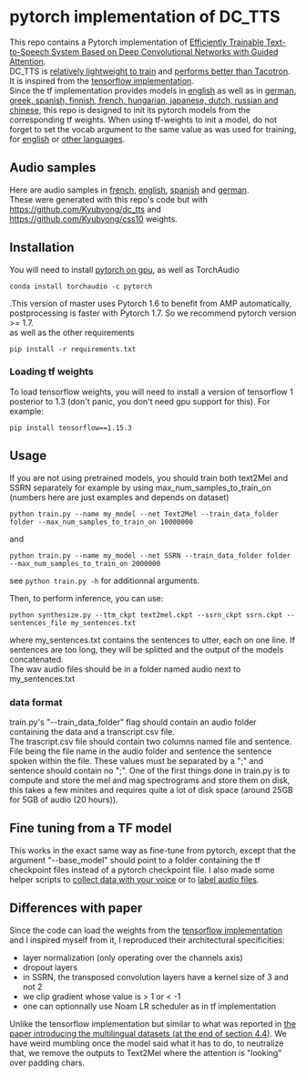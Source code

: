 # pytorch implementation of DC_TTS 
This repo contains a Pytorch implementation of [Efficiently Trainable Text-to-Speech System Based on Deep Convolutional Networks with Guided Attention](http://arxiv.org/abs/1710.08969).  
DC_TTS is [relatively lightweight to train](http://arxiv.org/abs/1710.08969) and [performs better than Tacotron](http://arxiv.org/abs/1903.11269).  
It is inspired from the [tensorflow implementation](https://github.com/Kyubyong/dc_tts).  
Since the tf implementation provides models in [english](https://github.com/Kyubyong/dc_tts) as well as in [german, greek, spanish, finnish, french, hungarian, japanese, dutch, russian and chinese](https://github.com/Kyubyong/css10), this repo is designed to init its pytorch models from the corresponding tf weights.
When using tf-weights to init a model, do not forget to set the vocab argument to the same value as was used for training, for [english](https://github.com/Kyubyong/dc_tts/blob/master/hyperparams.py) or [other languages](https://github.com/Kyubyong/css10/blob/master/dc_tts/hyperparams.py).  

## Audio samples
Here are audio samples in [french](https://soundcloud.com/user-1954917/french), [english](https://soundcloud.com/user-1954917/sets/english), [spanish](https://soundcloud.com/user-1954917/sets/spanish) and [german](https://soundcloud.com/user-1954917/sets/german).  
These were generated with this repo's code but with https://github.com/Kyubyong/dc_tts and https://github.com/Kyubyong/css10 weights.  

## Installation
You will need to install [pytorch on gpu](https://pytorch.org/get-started/locally/), as well as TorchAudio
```
conda install torchaudio -c pytorch
```
.This version of master uses Pytorch 1.6 to benefit from AMP automatically, postprocessing is faster with Pytorch 1.7. So we recommend pytorch version >= 1.7.  
as well as the other requirements  
```
pip install -r requirements.txt
```

### Loading tf weights
To load tensorflow weights, you will need to install a version of tensorflow 1 posterior to 1.3 (don't panic, you don't need gpu support for this). For example:
```
pip install tensorflow==1.15.3
```

## Usage
If you are not using pretrained models, you should train both text2Mel and SSRN separately for example by using max_num_samples_to_train_on (numbers here are just examples and depends on dataset)
```
python train.py --name my_model --net Text2Mel --train_data_folder folder --max_num_samples_to_train_on 10000000
```
and
```
python train.py --name my_model --net SSRN --train_data_folder folder --max_num_samples_to_train_on 2000000
```
see ```python train.py -h``` for additionnal arguments.

Then, to perform inference, you can use:
```
python synthesize.py --ttm_ckpt text2mel.ckpt --ssrn_ckpt ssrn.ckpt --sentences_file my_sentences.txt
```
where my_sentences.txt contains the sentences to utter, each on one line. If sentences are too long, they will be splitted and the output of the models concatenated.  
The wav audio files should be in a folder named audio next to my_sentences.txt

### data format
train.py's "--train_data_folder" flag should contain an audio folder containing the data and a transcript.csv file.  
The trascript.csv file should contain two columns named file and sentence. File being the file name in the audio folder and sentence the sentence spoken within the file. These values must be separated by a ";" and sentence should contain no ";".
One of the first things done in train.py is to compute and store the mel and mag spectrograms and store them on disk, this takes a few minites and requires quite a lot of disk space (around 25GB for 5GB of audio (20 hours)).

## Fine tuning from a TF model
This works in the exact same way as fine-tune from pytorch, except that the argument "--base_model" should point to a folder containing the tf checkpoint files instead of a pytorch checkpoint file.
I also made some helper scripts to [collect data with your voice](https://github.com/NatGr/easy_voice_registration) or to [label audio files](https://github.com/NatGr/annotate_audio).

## Differences with paper
Since the code can load the weights from the [tensorflow implementation](https://github.com/Kyubyong/dc_tts) and I inspired myself from it, I reproduced their architectural specificities:  
 - layer normalization (only operating over the channels axis)  
 - dropout layers  
 - in SSRN, the transposed convolution layers have a kernel size of 3 and not 2  
 - we clip gradient whose value is > 1 or < -1  
 - one can optionnally use Noam LR scheduler as in tf implementation  

Unlike the tensorflow implementation but similar to what was reported in [the paper introducing the multilingual datasets (at the end of section 4.4)](http://arxiv.org/abs/1903.11269). We have weird mumbling once the model said what it has to do, to neutralize that, we remove the outputs to Text2Mel where the attention is "looking" over padding chars.


